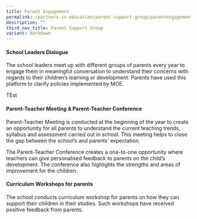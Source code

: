 ```yaml
---
title: Parent Engagement
permalink: /partners-in-education/parent-support-group/parentengagement/
description: ""
third_nav_title: Parent Support Group
variant: markdown
---
```

#### **School Leaders Dialogue**

The school leaders meet up with different groups of parents every year to engage them in meaningful conversation to understand their concerns with regards to their children’s learning or development. Parents have used this platform to clarify policies implemented by MOE.

TEst

#### **Parent-Teacher Meeting & Parent-Teacher Conference**

Parent-Teacher Meeting is conducted at the beginning of the year to create an opportunity for all parents to understand the current teaching trends, syllabus and assessment carried out in school. This meeting helps to close the gap between the school’s and parents’ expectation.

The Parent-Teacher Conference creates a one-to-one opportunity where teachers can give personalised feedback to parents on the child’s development. The conference also highlights the strengths and areas of improvement for the children.

#### **Curriculum Workshops for parents**

The school conducts curriculum workshop for parents on how they can support their children in their studies. Such workshops have received positive feedback from parents.